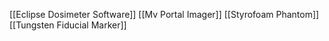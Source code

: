 [[Eclipse Dosimeter Software]]
[[Mv Portal Imager]]
[[Styrofoam Phantom]]
[[Tungsten Fiducial Marker]]
